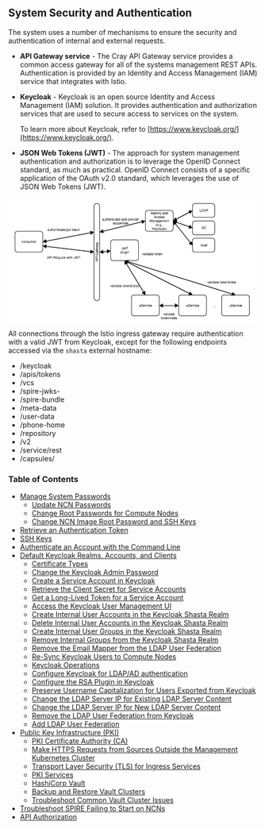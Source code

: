 ## System Security and Authentication

The system uses a number of mechanisms to ensure the security and authentication of internal and external requests.

-   **API Gateway service** - The Cray API Gateway service provides a common access gateway for all of the systems management REST APIs. Authentication is provided by an Identity and Access Management \(IAM\) service that integrates with Istio.
-   **Keycloak** - Keycloak is an open source Identity and Access Management \(IAM\) solution. It provides authentication and authorization services that are used to secure access to services on the system.

    To learn more about Keycloak, refer to [https://www.keycloak.org/](https://www.keycloak.org/).

-   **JSON Web Tokens \(JWT\)** - The approach for system management authentication and authorization is to leverage the OpenID Connect standard, as much as practical. OpenID Connect consists of a specific application of the OAuth v2.0 standard, which leverages the use of JSON Web Tokens \(JWT\).

![Security Infrastructure](../../img/operations/Security_Infrastructure.png "Security Infrastructure")

All connections through the Istio ingress gateway require authentication with a valid JWT from Keycloak, except for the following endpoints accessed via the `shasta` external hostname:

-   /keycloak
-   /apis/tokens
-   /vcs
-   /spire-jwks-
-   /spire-bundle
-   /meta-data
-   /user-data
-   /phone-home
-   /repository
-   /v2
-   /service/rest
-   /capsules/


### Table of Contents

-   [Manage System Passwords](Manage_System_Passwords.md)
    -   [Update NCN Passwords](Update_NCN_Passwords.md)
    -   [Change Root Passwords for Compute Nodes](Change_Root_Passwords_for_Compute_Nodes.md)
    -   [Change NCN Image Root Password and SSH Keys](Change_NCN_Image_Root_Password_and_SSH_Keys.md)
-   [Retrieve an Authentication Token](Retrieve_an_Authentication_Token.md)
-   [SSH Keys](SSH_Keys.md)
-   [Authenticate an Account with the Command Line](Authenticate_an_Account_with_the_Command_Line.md)
-   [Default Keycloak Realms, Accounts, and Clients](Default_Keycloak_Realms_Accounts_and_Clients.md)
    -   [Certificate Types](Certificate_Types.md)
    -   [Change the Keycloak Admin Password](Change_the_Keycloak_Admin_Password.md)
    -   [Create a Service Account in Keycloak](Create_a_Service_Account_in_Keycloak.md)
    -   [Retrieve the Client Secret for Service Accounts](Retrieve_the_Client_Secret_for_Service_Accounts.md)
    -   [Get a Long-Lived Token for a Service Account](Get_a_Long-lived_Token_for_a_Service_Account.md)
    -   [Access the Keycloak User Management UI](Access_the_Keycloak_User_Management_UI.md)
    -   [Create Internal User Accounts in the Keycloak Shasta Realm](Create_Internal_User_Accounts_in_the_Keycloak_Shasta_Realm.md)
    -   [Delete Internal User Accounts in the Keycloak Shasta Realm](Delete_Internal_User_Accounts_from_the_Keycloak_Shasta_Realm.md)
    -   [Create Internal User Groups in the Keycloak Shasta Realm](Create_Internal_User_Accounts_in_the_Keycloak_Shasta_Realm.md)
    -   [Remove Internal Groups from the Keycloak Shasta Realm](Remove_Internal_Groups_from_the_Keycloak_Shasta_Realm.md)
    -   [Remove the Email Mapper from the LDAP User Federation](Remove_the_Email_Mapper_from_the_LDAP_User_Federation.md)
    -   [Re-Sync Keycloak Users to Compute Nodes](Resync_Keycloak_Users_to_Compute_Nodes.md)
    -   [Keycloak Operations](Keycloak_Operations.md)
    -   [Configure Keycloak for LDAP/AD authentication](Configure_Keycloak_for_LDAPAD_Authentication.md)
    -   [Configure the RSA Plugin in Keycloak](Configure_the_RSA_Plugin_in_Keycloak.md)
    -   [Preserve Username Capitalization for Users Exported from Keycloak](Preserve_Username_Capitalization_for_Users_Exported_from_Keycloak.md)
    -   [Change the LDAP Server IP for Existing LDAP Server Content](Change_the_LDAP_Server_IP_for_Existing_LDAP_Server_Content.md)
    -   [Change the LDAP Server IP for New LDAP Server Content](Change_the_LDAP_Server_IP_for_New_LDAP_Server_Content.md)
    -   [Remove the LDAP User Federation from Keycloak](Remove_the_LDAP_User_Federation_from_Keycloak.md)
    -   [Add LDAP User Federation](Add_LDAP_User_Federation.md)
-   [Public Key Infrastructure \(PKI\)](Public_Key_Infrastructure_PKI.md)
    -   [PKI Certificate Authority \(CA\)](PKI_Certificate_Authority_CA.md)
    -   [Make HTTPS Requests from Sources Outside the Management Kubernetes Cluster](Make_HTTPS_Requests_from_Sources_Outside_the_Management_Kubernetes_Cluster.md)
    -   [Transport Layer Security \(TLS\) for Ingress Services](Transport_Layer_Security_for_Ingress_Services.md)
    -   [PKI Services](PKI_Services.md)
    -   [HashiCorp Vault](HashiCorp_Vault.md)
    -   [Backup and Restore Vault Clusters](Backup_and_Restore_Vault_Clusters.md)
    -   [Troubleshoot Common Vault Cluster Issues](Troubleshoot_Common_Vault_Cluster_Issues.md)
-   [Troubleshoot SPIRE Failing to Start on NCNs](Troubleshoot_SPIRE_Failing_to_Start_on_NCNs.md)
-   [API Authorization](API_Authorization.md)